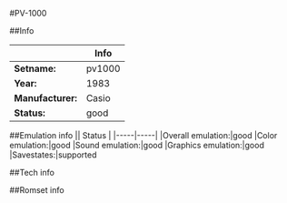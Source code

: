 #PV-1000

##Info

||Info|
|-----|-----|
|**Setname:**|pv1000
|**Year:**|1983
|**Manufacturer:**|Casio
|**Status:**|good

##Emulation info
|| Status |
|-----|-----|
|Overall emulation:|good
|Color emulation:|good
|Sound emulation:|good
|Graphics emulation:|good
|Savestates:|supported

##Tech info

##Romset info

<!--- START OF EDITED COMMENT DO NOT TOUCH TEXT ABOVE-->
